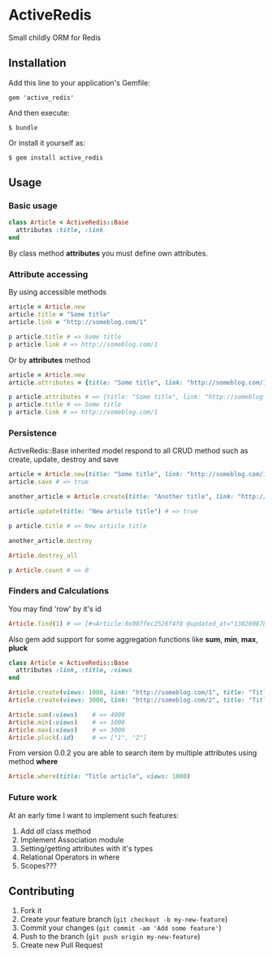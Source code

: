 # ActiveRedis

Small childly ORM for Redis

## Installation

Add this line to your application's Gemfile:

    gem 'active_redis'

And then execute:

    $ bundle

Or install it yourself as:

    $ gem install active_redis

## Usage

### Basic usage

```ruby
class Article < ActiveRedis::Base
  attributes :title, :link
end
```

By class method __attributes__ you must define own attributes.

### Attribute accessing

By using accessible methods

```ruby
article = Article.new
article.title = "Some title"
article.link = "http://someblog.com/1"

p article.title # => Some title
p article.link # => http://someblog.com/1
```

Or by __attributes__ method

```ruby
article = Article.new
article.attributes = {title: "Some title", link: "http://someblog.com/1"}

p article.attributes # => {title: "Some title", link: "http://someblog.com/1"}
p article.title # => Some title
p article.link # => http://someblog.com/1
```

### Persistence

ActiveRedis::Base inherited model respond to all CRUD method such as create, update, destroy and save

```ruby
article = Article.new(title: "Some title", link: "http://someblog.com/1")
article.save # => true

another_article = Article.create(title: "Another title", link: "http://someblog.com/2") # => true

article.update(title: "New article title") # => true

p article.title # => New article title

another_article.destroy

Article.destroy_all

p Article.count # => 0
```

### Finders and Calculations

You may find 'row' by it's id

```ruby
Article.find(1) # => [#<Article:0x007fec2526f4f8 @updated_at="1382608780", @link="http://someblog.com/1", @id="1", @title="Some title", @created_at="1382608780">]
```

Also gem add support for some aggregation functions like __sum__, __min__, __max__, __pluck__

```ruby
class Article < ActiveRedis::Base
  attributes :link, :title, :views
end

Article.create(views: 1000, link: "http://someblog.com/1", title: "Title article")
Article.create(views: 3000, link: "http://someblog.com/2", title: "Title article")

Article.sum(:views)    # => 4000
Article.min(:views)    # => 1000
Article.max(:views)    # => 3000
Article.pluck(:id)     # => ["1", "2"]
```

From version 0.0.2 you are able to search item by multiple attributes using method __where__

```ruby
Article.where(title: "Title article", views: 1000)
```

### Future work

At an early time I want to implement such features:

1. Add _all_ class method
2. Implement Association module
3. Setting/getting attributes with it's types
4. Relational Operators in where
5. Scopes???

## Contributing

1. Fork it
2. Create your feature branch (`git checkout -b my-new-feature`)
3. Commit your changes (`git commit -am 'Add some feature'`)
4. Push to the branch (`git push origin my-new-feature`)
5. Create new Pull Request
